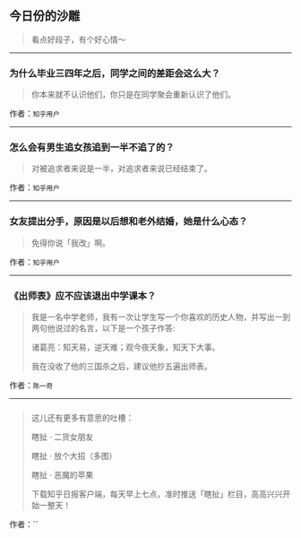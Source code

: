 ## 今日份的沙雕

> 看点好段子，有个好心情～


 
---

### 为什么毕业三四年之后，同学之间的差距会这么大？

> 你本来就不认识他们，你只是在同学聚会重新认识了他们。


作者：`知乎用户`

---

### 怎么会有男生追女孩追到一半不追了的？

> 对被追求者来说是一半，对追求者来说已经结束了。


作者：`知乎用户`

---

### 女友提出分手，原因是以后想和老外结婚，她是什么心态？

> 免得你说「我改」啊。


作者：`知乎用户`

---

### 《出师表》应不应该退出中学课本？

> 我是一名中学老师，我有一次让学生写一个你喜欢的历史人物，并写出一到两句他说过的名言，以下是一个孩子作答:
> 
> 诸葛亮：知天易，逆天难；观今夜天象，知天下大事。
> 
> 我在没收了他的三国杀之后，建议他抄五遍出师表。


作者：`陈一奇`

---

### 

> 这儿还有更多有意思的吐槽：
> 
> 瞎扯 · 二货女朋友
> 
> 瞎扯 · 放个大招（多图）
> 
> 瞎扯 · 恶魔的苹果
> 
> 下载知乎日报客户端，每天早上七点，准时推送「瞎扯」栏目，高高兴兴开始一整天！


作者：``
